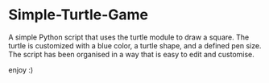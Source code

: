 # Simple-Turtle-Game

A simple Python script that uses the turtle module to draw a square. The turtle is customized with a blue color, a turtle shape, and a defined pen size. The script has been organised in a way that is easy to edit and customise.

enjoy :) 
